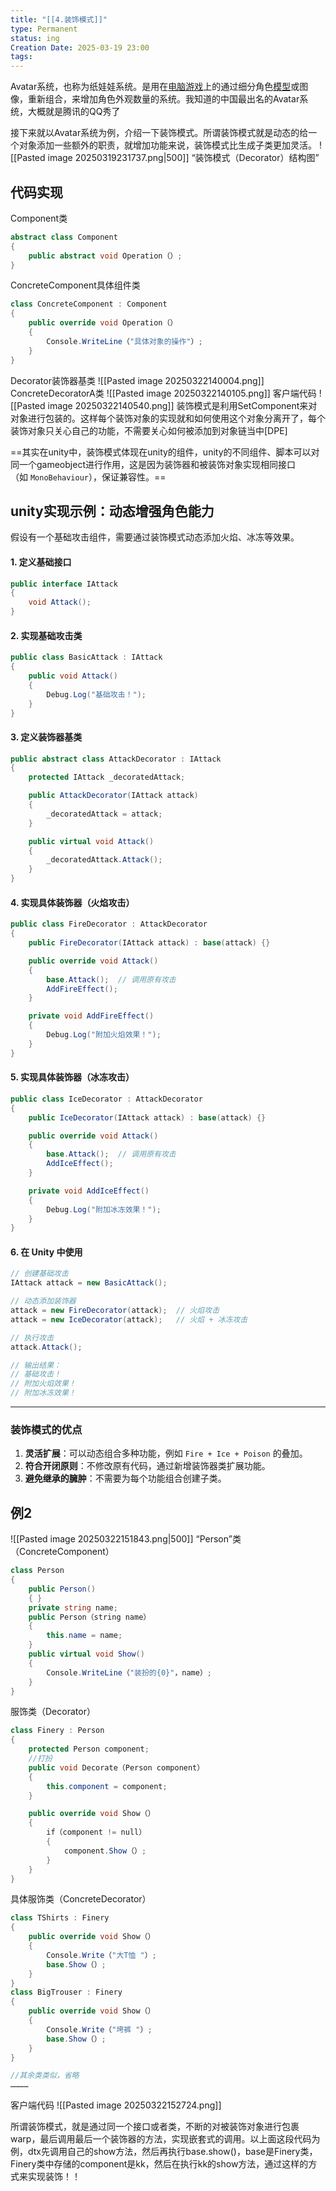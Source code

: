 ```yaml
---
title: "[[4.装饰模式]]"
type: Permanent
status: ing
Creation Date: 2025-03-19 23:00
tags:
---
```

Avatar系统，也称为纸娃娃系统。是用在[电脑游戏](https://zh.wikipedia.org/wiki/%E9%9B%BB%E8%85%A6%E9%81%8A%E6%88%B2 "电脑游戏")上的通过细分角色[模型](https://zh.wikipedia.org/wiki/%E6%A8%A1%E5%9E%8B "模型")或图像，重新组合，来增加角色外观数量的系统。我知道的中国最出名的Avatar系统，大概就是腾讯的QQ秀了

接下来就以Avatar系统为例，介绍一下装饰模式。所谓装饰模式就是动态的给一个对象添加一些额外的职责，就增加功能来说，装饰模式比生成子类更加灵活。
![[Pasted image 20250319231737.png|500]]
“装饰模式（Decorator）结构图”

## 代码实现
Component类
```csharp
abstract class Component
{
    public abstract void Operation（）;
}
```
ConcreteComponent具体组件类
```csharp
class ConcreteComponent : Component
{
    public override void Operation（）
    {
        Console.WriteLine（"具体对象的操作"）;
    }
}
```
Decorator装饰器基类
![[Pasted image 20250322140004.png]]
ConcreteDecoratorA类
![[Pasted image 20250322140105.png]]
客户端代码
![[Pasted image 20250322140540.png]]
装饰模式是利用SetComponent来对对象进行包装的。这样每个装饰对象的实现就和如何使用这个对象分离开了，每个装饰对象只关心自己的功能，不需要关心如何被添加到对象链当中[DPE]

==其实在unity中，装饰模式体现在unity的组件，unity的不同组件、脚本可以对同一个gameobject进行作用，这是因为装饰器和被装饰对象实现相同接口（如 `MonoBehaviour`），保证兼容性。==

## unity实现示例：动态增强角色能力
假设有一个基础攻击组件，需要通过装饰模式动态添加火焰、冰冻等效果。
#### 1. 定义基础接口
```csharp
public interface IAttack
{
    void Attack();
}
```
#### 2. 实现基础攻击类
```csharp
public class BasicAttack : IAttack
{
    public void Attack()
    {
        Debug.Log("基础攻击！");
    }
}
```
#### 3. 定义装饰器基类
```csharp
public abstract class AttackDecorator : IAttack
{
    protected IAttack _decoratedAttack;

    public AttackDecorator(IAttack attack)
    {
        _decoratedAttack = attack;
    }

    public virtual void Attack()
    {
        _decoratedAttack.Attack();
    }
}
```
#### 4. 实现具体装饰器（火焰攻击）
```csharp
public class FireDecorator : AttackDecorator
{
    public FireDecorator(IAttack attack) : base(attack) {}

    public override void Attack()
    {
        base.Attack();  // 调用原有攻击
        AddFireEffect();
    }

    private void AddFireEffect()
    {
        Debug.Log("附加火焰效果！");
    }
}
```
#### 5. 实现具体装饰器（冰冻攻击）
```csharp
public class IceDecorator : AttackDecorator
{
    public IceDecorator(IAttack attack) : base(attack) {}

    public override void Attack()
    {
        base.Attack();  // 调用原有攻击
        AddIceEffect();
    }

    private void AddIceEffect()
    {
        Debug.Log("附加冰冻效果！");
    }
}
```
#### 6. 在 Unity 中使用
```csharp
// 创建基础攻击
IAttack attack = new BasicAttack();

// 动态添加装饰器
attack = new FireDecorator(attack);  // 火焰攻击
attack = new IceDecorator(attack);   // 火焰 + 冰冻攻击

// 执行攻击
attack.Attack();

// 输出结果：
// 基础攻击！
// 附加火焰效果！
// 附加冰冻效果！
```

---

### ​**装饰模式的优点**
1. ​**灵活扩展**：可以动态组合多种功能，例如 `Fire + Ice + Poison` 的叠加。
2. ​**符合开闭原则**：不修改原有代码，通过新增装饰器类扩展功能。
3. ​**避免继承的臃肿**：不需要为每个功能组合创建子类。
## 例2
![[Pasted image 20250322151843.png|500]]
“Person”类（ConcreteComponent）
```csharp
class Person
{
    public Person()
    { }
    private string name;
    public Person（string name）
    {
        this.name = name;
    }
    public virtual void Show()
    {
        Console.WriteLine（"装扮的{0}"，name）;
    }
}
```
服饰类（Decorator）
```csharp
class Finery : Person
{
    protected Person component;
    //打扮
    public void Decorate（Person component）
    {
        this.component = component;
    }

    public override void Show（）
    {
        if（component != null）
        {
            component.Show（）;
        }
    }
}
```
具体服饰类（ConcreteDecorator）
```csharp
class TShirts : Finery
{
    public override void Show（）
    {
        Console.Write（"大T恤 "）;
        base.Show（）;
    }
}
class BigTrouser : Finery
{
    public override void Show（）
    {
        Console.Write（"垮裤 "）;
        base.Show（）;
    }
}

//其余类类似，省略
…………
```
客户端代码
![[Pasted image 20250322152724.png]]

所谓装饰模式，就是通过同一个接口或者类，不断的对被装饰对象进行包裹warp，最后调用最后一个装饰器的方法，实现嵌套式的调用。以上面这段代码为例，dtx先调用自己的show方法，然后再执行base.show()，base是Finery类，Finery类中存储的component是kk，然后在执行kk的show方法，通过这样的方式来实现装饰！！
